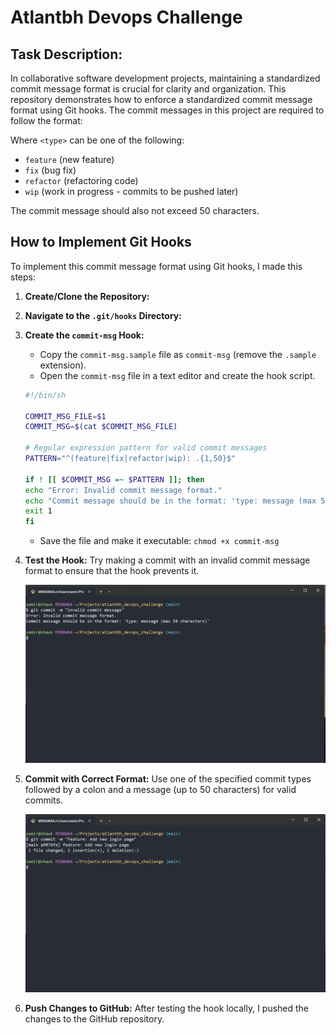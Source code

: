 # Atlantbh Devops Challenge

## Task Description:

In collaborative software development projects, maintaining a standardized commit message format is crucial for clarity and organization. This repository demonstrates how to enforce a standardized commit message format using Git hooks. The commit messages in this project are required to follow the format:

Where `<type>` can be one of the following:

- `feature` (new feature)
- `fix` (bug fix)
- `refactor` (refactoring code)
- `wip` (work in progress - commits to be pushed later)

The commit message should also not exceed 50 characters.

## How to Implement Git Hooks

To implement this commit message format using Git hooks, I made this steps:

1.  **Create/Clone the Repository:**

2.  **Navigate to the `.git/hooks` Directory:**

3.  **Create the `commit-msg` Hook:**

    - Copy the `commit-msg.sample` file as `commit-msg` (remove the `.sample` extension).
    - Open the `commit-msg` file in a text editor and create the hook script.

    ```bash
    #!/bin/sh

    COMMIT_MSG_FILE=$1
    COMMIT_MSG=$(cat $COMMIT_MSG_FILE)

    # Regular expression pattern for valid commit messages
    PATTERN="^(feature|fix|refactor|wip): .{1,50}$"

    if ! [[ $COMMIT_MSG =~ $PATTERN ]]; then
    echo "Error: Invalid commit message format."
    echo "Commit message should be in the format: 'type: message (max 50 characters)'"
    exit 1
    fi
    ```

    - Save the file and make it executable: `chmod +x commit-msg`

4.  **Test the Hook:**
    Try making a commit with an invalid commit message format to ensure that the hook prevents it.

    ![invalid commit message](./images/git_invalid_msg.png)

5.  **Commit with Correct Format:**
    Use one of the specified commit types followed by a colon and a message (up to 50 characters) for valid commits.

    ![valid commit message](./images/git_valid_msg.png)

6.  **Push Changes to GitHub:**
    After testing the hook locally, I pushed the changes to the GitHub repository.
